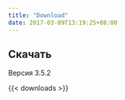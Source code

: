 ```yaml
---
title: "Download"
date: 2017-03-09T13:19:25+08:00
---
```

## Скачать

Версия 3.5.2

{{< downloads >}}
